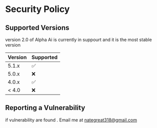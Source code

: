 # Security Policy

## Supported Versions

version 2.0 of Alpha Ai is currently in suppourt 
and it is the most stable version

| Version | Supported          |
| ------- | ------------------ |
| 5.1.x   | :white_check_mark: |
| 5.0.x   | :x:                |
| 4.0.x   | :white_check_mark: |
| < 4.0   | :x:                |

## Reporting a Vulnerability

if vulnerability are found .
Email me at nategreat318@gmail.com

